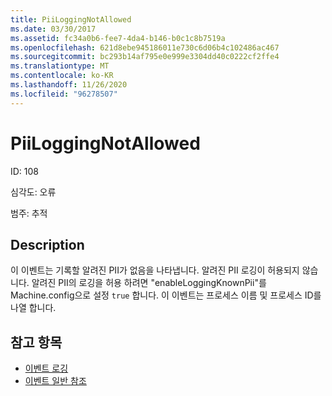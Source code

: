 ```yaml
---
title: PiiLoggingNotAllowed
ms.date: 03/30/2017
ms.assetid: fc34a0b6-fee7-4da4-b146-b0c1c8b7519a
ms.openlocfilehash: 621d8ebe945186011e730c6d06b4c102486ac467
ms.sourcegitcommit: bc293b14af795e0e999e3304dd40c0222cf2ffe4
ms.translationtype: MT
ms.contentlocale: ko-KR
ms.lasthandoff: 11/26/2020
ms.locfileid: "96278507"
---
```

# <a name="piiloggingnotallowed"></a>PiiLoggingNotAllowed

ID: 108  
  
 심각도: 오류  
  
 범주: 추적  
  
## <a name="description"></a>Description  

 이 이벤트는 기록할 알려진 PII가 없음을 나타냅니다. 알려진 PII 로깅이 허용되지 않습니다. 알려진 PII의 로깅을 허용 하려면 "enableLoggingKnownPii"를 Machine.config으로 설정 `true` 합니다. 이 이벤트는 프로세스 이름 및 프로세스 ID를 나열 합니다.  
  
## <a name="see-also"></a>참고 항목

- [이벤트 로깅](index.md)
- [이벤트 일반 참조](events-general-reference.md)
